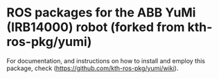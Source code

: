 # ROS packages for the ABB YuMi (IRB14000) robot (forked from kth-ros-pkg/yumi)

For documentation, and instructions on how to install and employ this package, check (https://github.com/kth-ros-pkg/yumi/wiki).
